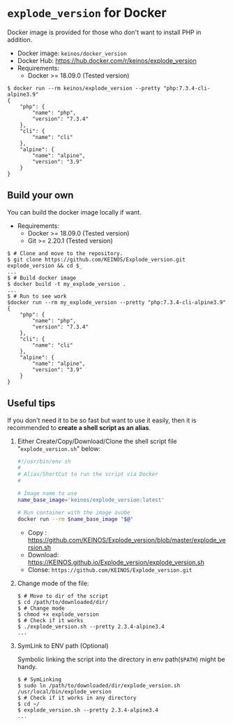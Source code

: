 # `explode_version` for Docker

Docker image is provided for those who don't want to install PHP in addition.

- Docker image: `keinos/docker_version`
- Docker Hub: <https://hub.docker.com/r/keinos/explode_version>
- Requirements:
  - Docker >= 18.09.0 (Tested version)

```shellsession
$ docker run --rm keinos/explode_version --pretty "php:7.3.4-cli-alpine3.9"
{
    "php": {
        "name": "php",
        "version": "7.3.4"
    },
    "cli": {
        "name": "cli"
    },
    "alpine": {
        "name": "alpine",
        "version": "3.9"
    }
}
```

## Build your own

You can build the docker image locally if want.

- Requirements:
  - Docker >= 18.09.0 (Tested version)
  - Git >= 2.20.1 (Tested version)

```shellsession
$ # Clone and move to the repository.
$ git clone https://github.com/KEINOS/Explode_version.git explode_version && cd $_
...
$ # Build docker image
$ docker build -t my_explode_version .
...
$ # Run to see work
$docker run --rm my_explode_version --pretty "php:7.3.4-cli-alpine3.9"
{
    "php": {
        "name": "php",
        "version": "7.3.4"
    },
    "cli": {
        "name": "cli"
    },
    "alpine": {
        "name": "alpine",
        "version": "3.9"
    }
}
```

## Useful tips

If you don't need it to be so fast but want to use it easily, then it is recommended to **create a shell script as an alias**.

1. Either Create/Copy/Download/Clone the shell script file "`explode_version.sh`" below:

    ```bash
    #!/usr/bin/env sh
    #
    # Alias/ShortCut to run the script via Docker
    #

    # Image name to use
    name_base_image='keinos/explode_version:latest'

    # Run container with the image avobe
    docker run --rm $name_base_image "$@"

    ```

    - Copy : <https://github.com/KEINOS/Explode_version/blob/master/explode_version.sh>
    - Download: <https://KEINOS.github.io/Explode_version/explode_version.sh>
    - Clonse: `https://github.com/KEINOS/Explode_version.git`

2. Change mode of the file:

    ```shellsession
    $ # Move to dir of the script
    $ cd /path/to/downloaded/dir/
    $ # Change mode
    $ chmod +x explode_version
    $ # Check if it works
    $ ./explode_version.sh --pretty 2.3.4-alpine3.4
    ...
    ```

3. SymLink to ENV path (Optional)

    Symbolic linking the script into the directory in env path(`$PATH`) might be handy.

    ```shellsession
    $ # SymLinking
    $ sudo ln /path/to/downloaded/dir/explode_version.sh /usr/local/bin/explode_version
    $ # Check if it works in any directory
    $ cd ~/
    $ explode_version.sh --pretty 2.3.4-alpine3.4
    ...
    ```

